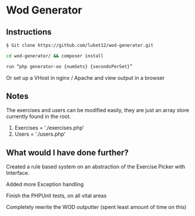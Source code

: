 # Wod Generator


## Instructions


```sh
$ Git clone https://github.com/luket12/wod-generator.git
```
```sh
cd wod-generator/ && composer install
```
```sh
run “php generator-oo {numSets} {secondsPerSet}”
```
Or set up a VHost in nginx / Apache and view output in a browser

## Notes

The exercises and users can be modified easily, they are just an array store currently found in the root.
1. Exercises = './exercises.php'
2. Users = './users.php'

## What would I have done further?

Created a rule based system on an abstraction of the Exercise Picker with Interface.

Added more Exception handling

Finish the PHPUnit tests, on all vital areas

Completely rewrite the WOD outputter (spent least amount of time on this)

